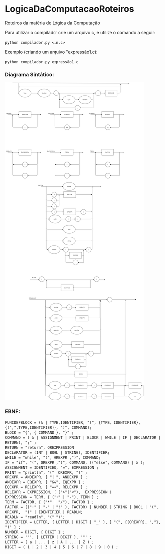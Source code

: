# LogicaDaComputacaoRoteiros
Roteiros da matéria de Lógica da Computação


Para utilizar o compilador crie um arquivo c, e utilize o comando a seguir:

`python compilador.py <in.c>`

Exemplo (criando um arquivo "expressão1.c):

`python compilador.py expressão1.c`

### Diagrama Sintático:

<img src=Diagrama+-.png>

### EBNF:

```
FUNCDEFBLOCK = (λ | TYPE,IDENTIFIER, "(", {TYPE, IDENTIFIER},{(",",TYPE,IDENTIFIER)}, ")", COMMAND);
BLOCK = "{", { COMMAND }, "}" ; 
COMMAND = ( λ | ASSIGNMENT | PRINT | BLOCK | WHILE | IF | DECLARATOR | RETURN), ";" ; 
RETURN = "return", OREXPRESSION
DECLARATOR = (INT | BOOL | STRING), IDENTIFIER;
WHILE = "while", "(", OREXPR ,")", COMMAND;
IF = "if", "(", OREXPR ,")", COMMAND, (("else", COMMAND) | λ );
ASSIGNMENT = IDENTIFIER, "=", EXPRESSION ; 
PRINT = "println", "(", OREXPR, ")" ; 
OREXPR = ANDEXPR, { "||", ANDEXPR } ;
ANDEXPR = EQEXPR, { "&&", EQEXPR } ;
EQEXPR = RELEXPR, { "==", RELEXPR } ;
RELEXPR = EXPRESSION, { (">"|"<"),  EXPRESSION }
EXPRESSION = TERM, { ("+" | "-"), TERM } ; 
TERM = FACTOR, { ("*" | "/"), FACTOR } ; 
FACTOR = (("+" | "-" | "!" ), FACTOR) | NUMBER | STRING | BOOL | "(", OREXPR,  ")" | IDENTIFIER | READLN;
READLN = "readln", "(",")";
IDENTIFIER = LETTER, { LETTER | DIGIT | "_" }, { "(", {(OREXPR), ","}, ")" } ;
NUMBER = DIGIT, { DIGIT } ; 
STRING = '"', { LETTER | DIGIT }, '"' ; 
LETTER = ( a | ... | z | A | ... | Z ) ; 
DIGIT = ( 1 | 2 | 3 | 4 | 5 | 6 | 7 | 8 | 9 | 0 ) ;

```